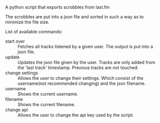 A python script that exports scrobbles from last.fm

The scrobbles are put into a json file and sorted in such a way as to minimize the file size.

List of available commands:

<dl>
  <dt>start over</dt>
  <dd>Fetches all tracks listened by a given user. The output is put into a json file.</dd>
  <dt>update</dt>
  <dd>Updates the json file given by the user. Tracks are only added from the 'last track' timestamp. Previous tracks are not touched.</dd>
  <dt>change settings</dt>
  <dd>Allows the user to change their settings. Which consist of the username(not recommended changing) and the json filename.</dd>
  <dt>username</dt>
  <dd>Shows the current username.</dd>
  <dt>filename</dt>
  <dd>Shows the current filename.</dd>
  <dt>change api</dt>
  <dd>Allows the user to change the api key used by the script.</dd>
</dl>
